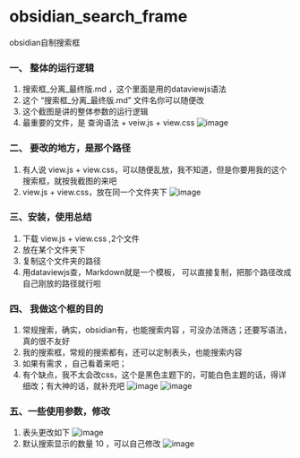 # obsidian_search_frame
obsidian自制搜索框

### 一、 整体的运行逻辑
1. 搜索框_分离_最终版.md  ，这个里面是用的dataviewjs语法
2. 这个 “搜索框_分离_最终版.md” 文件名你可以随便改
3. 这个截图是讲的整体参数的运行逻辑
4. 最重要的文件，是  查询语法 + veiw.js  + view.css
![image](https://github.com/user-attachments/assets/025c301d-37df-4524-9f18-4f4f31d2ee09)

### 二、 要改的地方，是那个路径
1. 有人说 view.js + view.css，可以随便乱放，我不知道，但是你要用我的这个搜索框，就按我截图的来吧
2.  view.js + view.css，放在同一个文件夹下
![image](https://github.com/user-attachments/assets/b5960a0c-d626-43d8-9c39-9f28c9879284)

### 三、安装，使用总结 
1.  下载 view.js + view.css ,2个文件
2.  放在某个文件夹下
3.  复制这个文件夹的路径
4.  用dataviewjs查，Markdown就是一个模板， 可以直接复制，把那个路径改成自己刚放的路径就行啦

### 四、 我做这个框的目的
1. 常规搜索，确实，obsidian有，也能搜索内容 ，可没办法筛选；还要写语法，真的很不友好
2. 我的搜索框，常规的搜索都有，还可以定制表头，也能搜索内容
3. 如果有需求 ，自己看着来吧；
4. 有个缺点，我不太会改css，这个是黑色主题下的，可能白色主题的话，得详细改；有大神的话，就补充吧
![image](https://github.com/user-attachments/assets/fd3a7385-e269-4516-8751-6c3d86e89883)
![image](https://github.com/user-attachments/assets/375946ca-f0ec-47b3-b449-998787c0ba00)
### 五、一些使用参数，修改
1. 表头更改如下
 ![image](https://github.com/user-attachments/assets/87111dd1-23b1-405b-993c-aadc6b405eee)
2. 默认搜索显示的数量 10 ，可以自己修改
![image](https://github.com/user-attachments/assets/c3bf9c10-19db-42ba-8637-12f5985c47d6)


